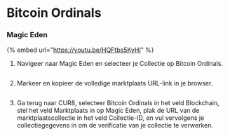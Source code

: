 # Bitcoin Ordinals

### Magic Eden

{% embed url="https://youtu.be/HQFtbs5KyHI" %}

1. Navigeer naar Magic Eden en selecteer je Collectie op Bitcoin Ordinals.

<figure><img src="../../.gitbook/assets/Screenshot 2025-01-31 at 12.43.44.png" alt=""><figcaption></figcaption></figure>

2. Markeer en kopieer de volledige marktplaats URL-link in je browser.

<figure><img src="../../.gitbook/assets/Screenshot 2025-01-31 at 12.46.23.png" alt=""><figcaption></figcaption></figure>

3. Ga terug naar CUR8, selecteer Bitcoin Ordinals in het veld Blockchain, stel het veld Marktplaats in op Magic Eden, plak de URL van de marktplaatscollectie in het veld Collectie-ID, en vul vervolgens je collectiegegevens in om de verificatie van je collectie te verwerken.

<figure><img src="../../.gitbook/assets/Screenshot 2025-01-31 at 12.47.06.png" alt=""><figcaption></figcaption></figure>